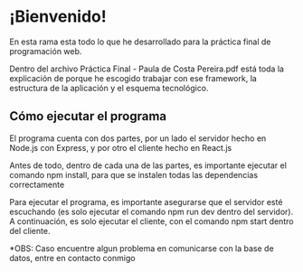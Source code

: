# ¡Bienvenido!
En esta rama esta todo lo que he desarrollado para la práctica final de programación web.

Dentro del archivo Práctica Final - Paula de Costa Pereira.pdf está toda la explicación de porque he escogido trabajar con ese framework, la estructura de la aplicación y el esquema tecnológico.

## Cómo ejecutar el programa
El programa cuenta con dos partes, por un lado el servidor hecho en Node.js con Express, y por otro el cliente hecho en React.js

Antes de todo, dentro de cada una de las partes, es importante ejecutar el comando npm install, para que se instalen todas las dependencias correctamente

Para ejecutar el programa, es importante asegurarse que el servidor esté escuchando (es solo ejecutar el comando npm run dev dentro del servidor). A continuación, es solo ejecutar el cliente, con el comando npm start dentro del cliente.

*OBS: Caso encuentre algun problema en comunicarse con la base de datos, entre en contacto conmigo

